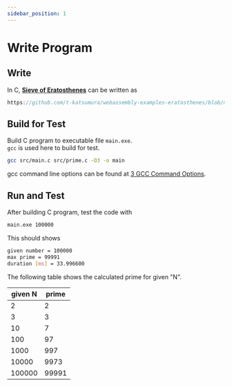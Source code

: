 ```yaml
---
sidebar_position: 1
---
```


# Write Program

## Write

In C, [**Sieve of Eratosthenes**](https://en.wikipedia.org/wiki/Sieve_of_Eratosthenes) can be written as

```c reference
https://github.com/t-katsumura/webassembly-examples-eratosthenes/blob/main/c/src/prime.c
```

## Build for Test

Build C program to executable file `main.exe`.  
`gcc` is used here to build for test.

```bash title="build with optimization level O3"
gcc src/main.c src/prime.c -O3 -o main
```

gcc command line options can be found at [3 GCC Command Options](https://gcc.gnu.org/onlinedocs/gcc/Invoking-GCC.html#Invoking-GCC).

## Run and Test

After building C program, test the code with

```bash title="invoke and test prime function"
main.exe 100000
```

This should shows

```bash title="output"
given number = 100000
max prime = 99991
duration [ms] = 33.996600
```

The following table shows the calculated prime for given "N".

| given N | prime |
| ------- | ----- |
| 2       | 2     |
| 3       | 3     |
| 10      | 7     |
| 100     | 97    |
| 1000    | 997   |
| 10000   | 9973  |
| 100000  | 99991 |
